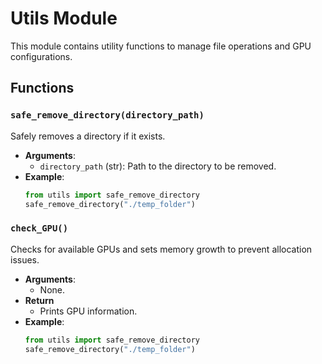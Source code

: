 # Utils Module

This module contains utility functions to manage file operations and GPU configurations.

## Functions

### `safe_remove_directory(directory_path)`
Safely removes a directory if it exists.

- **Arguments**:
  - `directory_path` (str): Path to the directory to be removed.
- **Example**:
  ```python
  from utils import safe_remove_directory
  safe_remove_directory("./temp_folder")


### `check_GPU()`
Checks for available GPUs and sets memory growth to prevent allocation issues.

- **Arguments**:
  - None.
- **Return**
  - Prints GPU information.
- **Example**:
  ```python
  from utils import safe_remove_directory
  safe_remove_directory("./temp_folder")